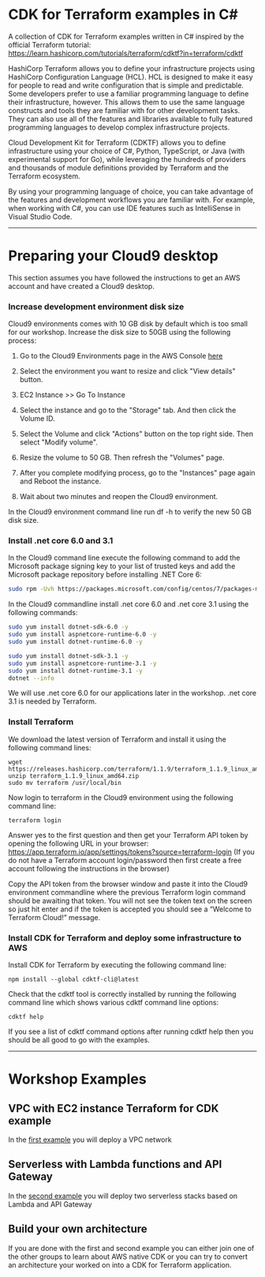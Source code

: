 # CDK for Terraform examples in C#
A collection of CDK for Terraform examples written in C# inspired by the official Terraform tutorial: https://learn.hashicorp.com/tutorials/terraform/cdktf?in=terraform/cdktf

HashiCorp Terraform allows you to define  your infrastructure projects using HashiCorp Configuration Language  (HCL). HCL is designed to make it easy for people to read and write  configuration that is simple and predictable. Some developers prefer to  use a familiar programming language to define their infrastructure,  however. This allows them to use the same language constructs and tools  they are familiar with for other development tasks. They can also use  all of the features and libraries available to fully featured  programming languages to develop complex infrastructure projects.

Cloud Development Kit for Terraform (CDKTF) allows you to define  infrastructure using your choice of C#, Python, TypeScript, or Java  (with experimental support for Go), while leveraging the hundreds of  providers and thousands of module definitions provided by Terraform and  the Terraform ecosystem.

By using your  programming language of choice, you can take advantage of the features  and development workflows you are familiar with. For example, when working with C#, you can use IDE features such as IntelliSense  in Visual Studio Code.

---

# Preparing your Cloud9 desktop

This section assumes you have followed the instructions to get an AWS account and have created a Cloud9 desktop.

### Increase development environment disk size

Cloud9 environments comes with 10 GB disk by default which is too small for our workshop. Increase the disk size to 50GB using the following process:

1. Go to the Cloud9 Environments page in the AWS Console [here](https://console.aws.amazon.com/cloud9/home) 

2. Select the environment you want to resize and click "View details" button.
3. EC2 Instance >> Go To Instance
4. Select the instance and go to the "Storage" tab. And then click the Volume ID.
5. Select the Volume and click "Actions" button on the top right side. Then select "Modify volume".
6. Resize the volume to 50 GB. Then refresh the "Volumes" page.
7. After you complete modifying process, go to the "Instances" page again and Reboot the instance.
8. Wait about two minutes and reopen the Cloud9 environment.


In the Cloud9 environment command line run df -h to verify the new 50 GB disk size.

### Install .net core 6.0 and 3.1

In the Cloud9 command line execute the following command to add the Microsoft package signing key to your list of trusted keys and add the Microsoft package repository before installing .NET Core 6:

```bash
sudo rpm -Uvh https://packages.microsoft.com/config/centos/7/packages-microsoft-prod.rpm
```

In the Cloud9 commandline install .net core 6.0 and .net core 3.1 using the following commands:

```bash
sudo yum install dotnet-sdk-6.0 -y 
sudo yum install aspnetcore-runtime-6.0 -y
sudo yum install dotnet-runtime-6.0 -y

sudo yum install dotnet-sdk-3.1 -y
sudo yum install aspnetcore-runtime-3.1 -y
sudo yum install dotnet-runtime-3.1 -y
dotnet --info
```

We will use .net core 6.0 for our applications later in the workshop. .net core 3.1 is needed by Terraform.

### Install Terraform 

We download the latest version of Terraform and install it using the following command lines:

```
wget https://releases.hashicorp.com/terraform/1.1.9/terraform_1.1.9_linux_amd64.zip
unzip terraform_1.1.9_linux_amd64.zip
sudo mv terraform /usr/local/bin
```

Now login to terraform in the Cloud9 environment using the following command line:

```
terraform login
```

Answer yes to the first question and then get your Terraform API token by opening the following URL in your browser:
https://app.terraform.io/app/settings/tokens?source=terraform-login
(If you do not have a Terraform account login/password then first create a free account following the instructions in the browser)

Copy the API token from the browser window and paste it into the Cloud9 environment commandline where the previous Terraform login command should be awaiting that token. You will not see the token text on the screen so just hit enter and if the token is accepted you should see a “Welcome to Terraform Cloud!” message.

### Install CDK for Terraform and deploy some infrastructure to AWS

Install CDK for Terraform by executing the following command line:

```
npm install --global cdktf-cli@latest
```

Check that the cdktf tool is correctly installed by running the following command line which shows various cdktf command line options:

```
cdktf help
```

If you see a list of cdktf command options after running cdktf help then you should be all good to go with the examples.

---

# Workshop Examples

## VPC with EC2 instance Terraform for CDK example

In the [first example](/vpc-ec2-example/README.md) you will deploy a VPC network 

## Serverless with Lambda functions and API Gateway

In the [second example](/lambda-example/README.md) you will deploy two serverless stacks based on Lambda and API Gateway

## Build your own architecture

If you are done with the first and second example you can either join one of the other groups to learn about AWS native CDK or you can try to convert an architecture your worked on into a CDK for Terraform application.
